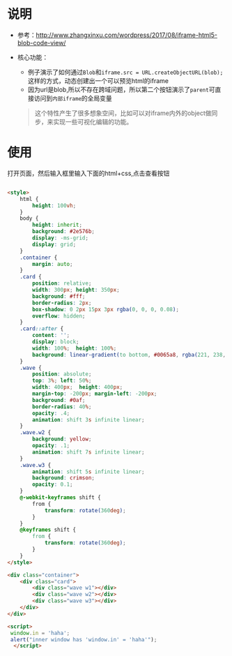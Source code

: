 # 说明

- 参考：http://www.zhangxinxu.com/wordpress/2017/08/iframe-html5-blob-code-view/
- 核心功能：
    - 例子演示了如何通过`Blob`和`iframe.src = URL.createObjectURL(blob);`这样的方式，动态创建出一个可以预览html的iframe
    - 因为url是blob,所以不存在跨域问题，所以第二个按钮演示了`parent`可直接访问到`内部iframe`的全局变量

    > 这个特性产生了很多想象空间，比如可以对iframe内外的object做同步，来实现一些可视化编辑的功能。

# 使用

打开页面，然后输入框里输入下面的html+css,点击查看按钮

``` html

<style>
    html {
        height: 100vh;
    }
    body {
        height: inherit;
        background: #2e576b;
        display: -ms-grid;
        display: grid;
    }
    .container {
        margin: auto;
    }
    .card {
        position: relative;
        width: 300px; height: 350px;
        background: #fff;
        border-radius: 2px;
        box-shadow: 0 2px 15px 3px rgba(0, 0, 0, 0.08);
        overflow: hidden;
    }
    .card::after {
        content: '';
        display: block;
        width: 100%;  height: 100%;
        background: linear-gradient(to bottom, #0065a8, rgba(221, 238, 255, 0.4) 46%, rgba(255, 255, 255, 0.5));
    }
    .wave {
        position: absolute;
        top: 3%; left: 50%;
        width: 400px;  height: 400px;
        margin-top: -200px; margin-left: -200px;
        background: #0af;
        border-radius: 40%;
        opacity: .4;
        animation: shift 3s infinite linear;
    }
    .wave.w2 {
        background: yellow;
        opacity: .1;
        animation: shift 7s infinite linear;
    }
    .wave.w3 {
        animation: shift 5s infinite linear;
        background: crimson;
        opacity: 0.1;
    }
    @-webkit-keyframes shift {
        from {
            transform: rotate(360deg);
        }
    }
    @keyframes shift {
        from {
            transform: rotate(360deg);
        }
    }
</style>

<div class="container">
    <div class="card">
        <div class="wave w1"></div>
        <div class="wave w2"></div>
        <div class="wave w3"></div>
    </div>
</div>

<script>
 window.in = 'haha';
 alert("inner window has 'window.in' = 'haha'");
  </script>

```

